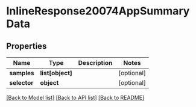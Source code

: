 # InlineResponse20074AppSummaryData

## Properties
Name | Type | Description | Notes
------------ | ------------- | ------------- | -------------
**samples** | **list[object]** |  | [optional] 
**selector** | **object** |  | [optional] 

[[Back to Model list]](../README.md#documentation-for-models) [[Back to API list]](../README.md#documentation-for-api-endpoints) [[Back to README]](../README.md)


